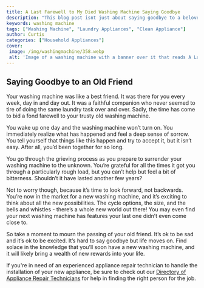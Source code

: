 ```yaml
---
title: A Last Farewell to My Died Washing Machine Saying Goodbye
description: "This blog post isnt just about saying goodbye to a beloved washing machine its about appreciating the role its played in our lives and the happy memories we shared together From the woes of repairing it to the satisfaction it brought when it was running well this article celebrates the life of our faithful appliance"
keywords: washing machine
tags: ["Washing Machine", "Laundry Appliances", "Clean Appliance"]
author: Curtis
categories: ["Household Appliances"]
cover: 
 image: /img/washingmachine/358.webp
 alt: 'Image of a washing machine with a banner over it that reads A Last Farewell to My Died Washing Machine Saying Goodbye'
---
```

## Saying Goodbye to an Old Friend

Your washing machine was like a best friend. It was there for you every week, day in and day out. It was a faithful companion who never seemed to tire of doing the same laundry task over and over. Sadly, the time has come to bid a fond farewell to your trusty old washing machine. 

You wake up one day and the washing machine won’t turn on. You immediately realize what has happened and feel a deep sense of sorrow. You tell yourself that things like this happen and try to accept it, but it isn’t easy. After all, you’d been together for so long. 

You go through the grieving process as you prepare to surrender your washing machine to the unknown. You’re grateful for all the times it got you through a particularly rough load, but you can’t help but feel a bit of bitterness. Shouldn’t it have lasted another few years?

Not to worry though, because it’s time to look forward, not backwards. You’re now in the market for a new washing machine, and it’s exciting to think about all the new possibilities. The cycle options, the size, and the bells and whistles - there’s a whole new world out there! You may even find your next washing machine has features your last one didn’t even come close to.

So take a moment to mourn the passing of your old friend. It’s ok to be sad and it’s ok to be excited. It’s hard to say goodbye but life moves on. Find solace in the knowledge that you’ll soon have a new washing machine, and it will likely bring a wealth of new rewards into your life. 

If you're in need of an experienced appliance repair technician to handle the installation of your new appliance, be sure to check out our [Directory of Appliance Repair Technicians](./pages/appliance-repair-technicians) for help in finding the right person for the job.
